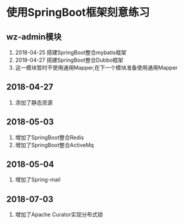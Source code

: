 
# 使用SpringBoot框架刻意练习

## wz-admin模块
1. 2018-04-25 搭建SpringBoot整合mybatis框架
2. 2018-04-27 搭建SpringBoot整合Dubbo框架
3. 这一模块暂时不使用通用Mapper,在下一个模块准备使用通用Mapper

## 2018-04-27
1. 添加了静态资源

## 2018-05-03
1. 增加了SpringBoot整合Redis
2. 增加了SpringBoot整合ActiveMq

## 2018-05-04
1. 增加了Spring-mail

## 2018-07-03
1. 增加了Apache Curator实现分布式锁